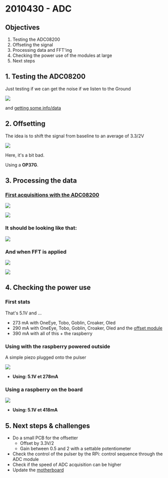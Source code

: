 # 2010430 - ADC

## Objectives

1. Testing the ADC08200
2. Offseting the signal
3. Processing data and FFT'ing
4. Checking the power use of the modules at large
5. Next steps

## 1. Testing the ADC08200

Just testing if we can get the noise if we listen to the Ground

![](/images/ADC08200-Noise.png)

and [getting some info/data](/ADC08200/20170430-ADC08200-FirstAcqs.ipynb)

## 2. Offsetting

The idea is to shift the signal from baseline to an average of 3.3/2V 

![](/offset/offset_good_GSmall.JPG)

Here, it's a bit bad.

Using a __OP37G__.

## 3. Processing the data

### [First acquisitions with the ADC08200](/ADC08200/20170430-ADC08200-FirstAcqs.ipynb)

![](/images/ADC08200silentADC.png)

![](/images/ADC08200silentADCfft.png)

### It should be looking like that:

![](/images/offset_good_GSmall.JPG)

### And when FFT is applied

![](/images/ADC08200piezoFFTed.png)

![](/images/20170422-detailedFFT.png)

## 4. Checking the power use

### First stats

That's 5.1V and ...
* 273 mA with OneEye, Tobo, Goblin, Croaker, Oled
* 290 mA with OneEye, Tobo, Goblin, Croaker, Oled and the [offset module](/offset/)
* 390 mA with all of this + the raspberry

### Using with the raspberry powered outside

A simple piezo plugged onto the pulser

![](/offset/20170430_175050.jpg)

* __Using: 5.1V et 278mA__

### Using a raspberry on the board

![](/offset/20170430_172456.jpg)

* __Using: 5.1V et 418mA__

## 5. Next steps & challenges

* Do a small PCB for the offsetter
    * Offset by 3.3V/2
    * Gain between 0.5 and 2 with a settable potentiometer 
* Check the control of the pulser by the RPi: control sequence through the ADC module
* Check if the speed of ADC acquisition can be higher
* Update the [motherboard](https://github.com/kelu124/echomods/blob/master/doj/brief_v2.md)
